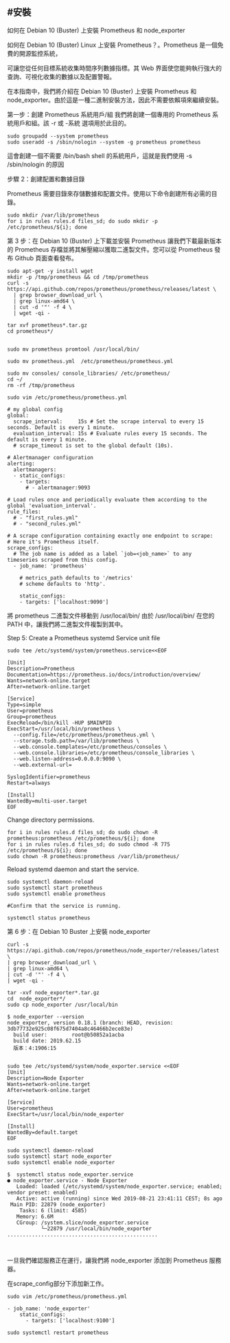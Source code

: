 #安裝
----
如何在 Debian 10 (Buster) 上安裝 Prometheus 和 node_exporter

如何在 Debian 10 (Buster) Linux 上安裝 Prometheus？。Prometheus 是一個免費的開源監控系統，

可讓您從任何目標系統收集時間序列數據指標。其 Web 界面使您能夠執行強大的查詢、可視化收集的數據以及配置警報。

在本指南中，我們將介紹在 Debian 10 (Buster) 上安裝 Prometheus 和 node_exporter。由於這是一種二進制安裝方法，因此不需要依賴項來繼續安裝。


第一步：創建 Prometheus 系統用戶/組
我們將創建一個專用的 Prometheus 系統用戶和組。該  -r 或 -系統 選項用於此目的。

```
sudo groupadd --system prometheus
sudo useradd -s /sbin/nologin --system -g prometheus prometheus
```

這會創建一個不需要 /bin/bash shell 的系統用戶，這就是我們使用 -s /sbin/nologin 的原因

步驟 2：創建配置和數據目錄

Prometheus 需要目錄來存儲數據和配置文件。使用以下命令創建所有必需的目錄。

```
sudo mkdir /var/lib/prometheus
for i in rules rules.d files_sd; do sudo mkdir -p /etc/prometheus/${i}; done
```

第 3 步：在 Debian 10 (Buster) 上下載並安裝 Prometheus
讓我們下載最新版本的 Prometheus 存檔並將其解壓縮以獲取二進製文件。您可以從 Prometheus 發布 Github 頁面查看發布。

```
sudo apt-get -y install wget
mkdir -p /tmp/prometheus && cd /tmp/prometheus
curl -s https://api.github.com/repos/prometheus/prometheus/releases/latest \
  | grep browser_download_url \
  | grep linux-amd64 \
  | cut -d '"' -f 4 \
  | wget -qi -

```

```
tar xvf prometheus*.tar.gz
cd prometheus*/


sudo mv prometheus promtool /usr/local/bin/

sudo mv prometheus.yml  /etc/prometheus/prometheus.yml

sudo mv consoles/ console_libraries/ /etc/prometheus/
cd ~/
rm -rf /tmp/prometheus

sudo vim /etc/prometheus/prometheus.yml

# my global config
global:
  scrape_interval:     15s # Set the scrape interval to every 15 seconds. Default is every 1 minute.
  evaluation_interval: 15s # Evaluate rules every 15 seconds. The default is every 1 minute.
  # scrape_timeout is set to the global default (10s).

# Alertmanager configuration
alerting:
  alertmanagers:
  - static_configs:
    - targets:
      # - alertmanager:9093

# Load rules once and periodically evaluate them according to the global 'evaluation_interval'.
rule_files:
  # - "first_rules.yml"
  # - "second_rules.yml"

# A scrape configuration containing exactly one endpoint to scrape:
# Here it's Prometheus itself.
scrape_configs:
  # The job name is added as a label `job=<job_name>` to any timeseries scraped from this config.
  - job_name: 'prometheus'

    # metrics_path defaults to '/metrics'
    # scheme defaults to 'http'.

    static_configs:
    - targets: ['localhost:9090']

```

將 prometheus 二進製文件移動到 /usr/local/bin/
由於 /usr/local/bin/ 在您的 PATH 中，讓我們將二進製文件複製到其中。


Step 5: Create a Prometheus systemd Service unit file

```
sudo tee /etc/systemd/system/prometheus.service<<EOF

[Unit]
Description=Prometheus
Documentation=https://prometheus.io/docs/introduction/overview/
Wants=network-online.target
After=network-online.target

[Service]
Type=simple
User=prometheus
Group=prometheus
ExecReload=/bin/kill -HUP $MAINPID
ExecStart=/usr/local/bin/prometheus \
  --config.file=/etc/prometheus/prometheus.yml \
  --storage.tsdb.path=/var/lib/prometheus \
  --web.console.templates=/etc/prometheus/consoles \
  --web.console.libraries=/etc/prometheus/console_libraries \
  --web.listen-address=0.0.0.0:9090 \
  --web.external-url=

SyslogIdentifier=prometheus
Restart=always

[Install]
WantedBy=multi-user.target
EOF
```

Change directory permissions.

```
for i in rules rules.d files_sd; do sudo chown -R prometheus:prometheus /etc/prometheus/${i}; done
for i in rules rules.d files_sd; do sudo chmod -R 775 /etc/prometheus/${i}; done
sudo chown -R prometheus:prometheus /var/lib/prometheus/
```

Reload systemd daemon and start the service.

```
sudo systemctl daemon-reload
sudo systemctl start prometheus
sudo systemctl enable prometheus

#Confirm that the service is running.

systemctl status prometheus

```

第 6 步：在 Debian 10 Buster 上安裝 node_exporter

```
curl -s https://api.github.com/repos/prometheus/node_exporter/releases/latest \
| grep browser_download_url \
| grep linux-amd64 \
| cut -d '"' -f 4 \
| wget -qi -

tar -xvf node_exporter*.tar.gz
cd  node_exporter*/
sudo cp node_exporter /usr/local/bin

$ node_exporter --version 
node_exporter, version 0.18.1 (branch: HEAD, revision: 3db77732e925c08f675d7404a8c46466b2ece83e) 
  build user:        root@b50852a1acba 
  build date: 2019.62.15
  版本：4:1906:15


sudo tee /etc/systemd/system/node_exporter.service <<EOF
[Unit]
Description=Node Exporter
Wants=network-online.target
After=network-online.target

[Service]
User=prometheus
ExecStart=/usr/local/bin/node_exporter

[Install]
WantedBy=default.target
EOF

sudo systemctl daemon-reload
sudo systemctl start node_exporter
sudo systemctl enable node_exporter

$  systemctl status node_exporter.service 
● node_exporter.service - Node Exporter
   Loaded: loaded (/etc/systemd/system/node_exporter.service; enabled; vendor preset: enabled)
   Active: active (running) since Wed 2019-08-21 23:41:11 CEST; 8s ago
 Main PID: 22879 (node_exporter)
    Tasks: 6 (limit: 4585)
   Memory: 6.6M
   CGroup: /system.slice/node_exporter.service
           └─22879 /usr/local/bin/node_exporter
.................................................



```

一旦我們確認服務正在運行，讓我們將 node_exporter 添加到 Prometheus 服務器。

在scrape_config部分下添加新工作。

```
sudo vim /etc/prometheus/prometheus.yml

- job_name: 'node_exporter'
    static_configs:
      - targets: ['localhost:9100']
```

```
sudo systemctl restart prometheus
```
